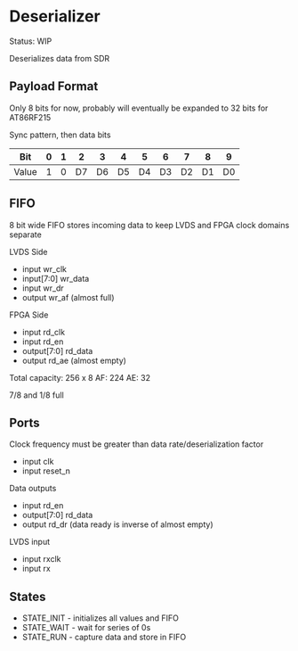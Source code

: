 # Deserializer

Status: WIP

Deserializes data from SDR

## Payload Format

Only 8 bits for now, probably will eventually be expanded to 32 bits for AT86RF215

Sync pattern, then data bits

| Bit | 0 | 1 | 2 | 3 | 4 | 5 | 6 | 7 | 8 | 9 |
|-|-|-|-|-|-|-|-|-|-|-|
| Value | 1 | 0 | D7 | D6 | D5 | D4 | D3 | D2 | D1 | D0 |

## FIFO

8 bit wide FIFO stores incoming data to keep LVDS and FPGA clock domains separate

LVDS Side
* input wr_clk
* input[7:0] wr_data
* input wr_dr
* output wr_af (almost full)

FPGA Side
* input rd_clk
* input rd_en
* output[7:0] rd_data
* output rd_ae (almost empty)

Total capacity: 256 x 8
AF: 224
AE: 32

7/8 and 1/8 full

## Ports

Clock frequency must be greater than data rate/deserialization factor

* input clk
* input reset_n

Data outputs

* input rd_en
* output[7:0] rd_data
* output rd_dr (data ready is inverse of almost empty)

LVDS input

* input rxclk
* input rx

## States

* STATE_INIT - initializes all values and FIFO
* STATE_WAIT - wait for series of 0s
* STATE_RUN - capture data and store in FIFO
